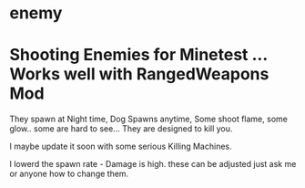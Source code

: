 # enemy
# Shooting Enemies for Minetest ... Works well with RangedWeapons Mod

They spawn at Night time, Dog Spawns anytime, Some shoot flame, some glow.. some are hard to see... They are designed to kill you.

I maybe update it soon with some serious Killing Machines.

I lowerd the spawn rate - Damage is high. these can be adjusted just ask me or anyone how to change them.

